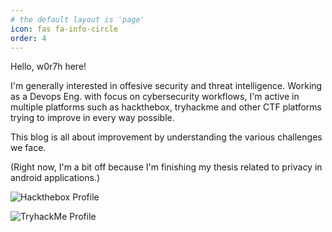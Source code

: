 ```yaml
---
# the default layout is 'page'
icon: fas fa-info-circle
order: 4
---
```


Hello, w0r7h here! 
 
I'm generally interested in offesive security and threat intelligence. 
Working as a Devops Eng. with focus on cybersecurity workflows, I'm active in multiple platforms 
such as hackthebox, tryhackme and other CTF platforms trying to improve in every way possible. 

This blog is all about improvement by understanding the various challenges we face.  

(Right now, I'm a bit off because I'm finishing my thesis related to privacy in android applications.)



![Hackthebox Profile](https://www.hackthebox.com/badge/image/1494140)

![TryhackMe Profile](https://tryhackme-badges.s3.amazonaws.com/w0r7h.png)